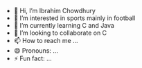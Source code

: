 - 👋 Hi, I’m Ibrahim Chowdhury
- 👀 I’m interested in sports mainly in football
- 🌱 I’m currently learning C and Java
- 💞️ I’m looking to collaborate on C
- 📫 How to reach me ...
- 😄 Pronouns: ...
- ⚡ Fun fact: ...

<!---
Chowx30/Chowx30 is a ✨ special ✨ repository because its `README.md` (this file) appears on your GitHub profile.
You can click the Preview link to take a look at your changes.
--->
